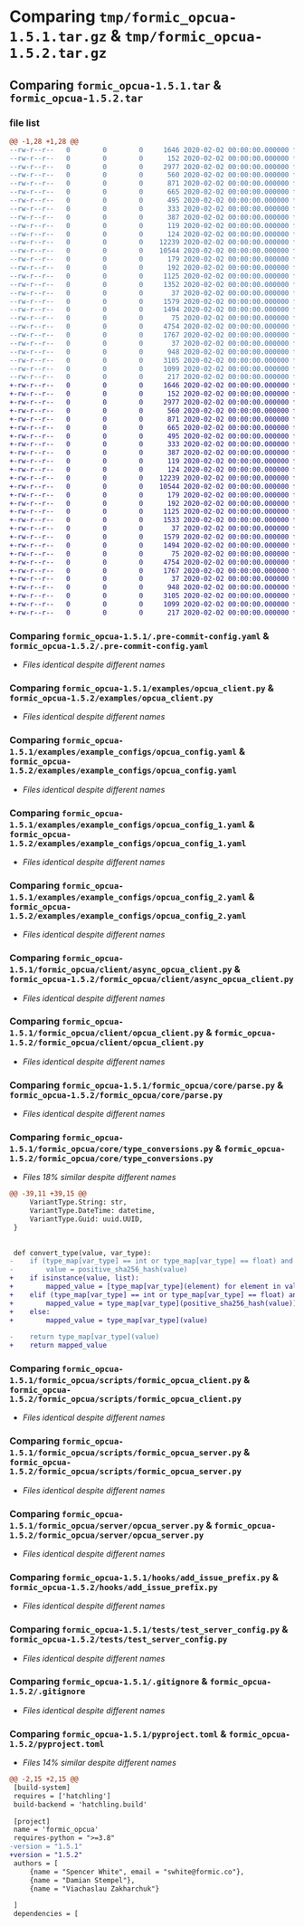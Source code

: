 # Comparing `tmp/formic_opcua-1.5.1.tar.gz` & `tmp/formic_opcua-1.5.2.tar.gz`

## Comparing `formic_opcua-1.5.1.tar` & `formic_opcua-1.5.2.tar`

### file list

```diff
@@ -1,28 +1,28 @@
--rw-r--r--   0        0        0     1646 2020-02-02 00:00:00.000000 formic_opcua-1.5.1/.pre-commit-config.yaml
--rw-r--r--   0        0        0      152 2020-02-02 00:00:00.000000 formic_opcua-1.5.1/README.md
--rw-r--r--   0        0        0     2977 2020-02-02 00:00:00.000000 formic_opcua-1.5.1/examples/opcua_client.py
--rw-r--r--   0        0        0      560 2020-02-02 00:00:00.000000 formic_opcua-1.5.1/examples/example_configs/opcua_config.yaml
--rw-r--r--   0        0        0      871 2020-02-02 00:00:00.000000 formic_opcua-1.5.1/examples/example_configs/opcua_config_1.yaml
--rw-r--r--   0        0        0      665 2020-02-02 00:00:00.000000 formic_opcua-1.5.1/examples/example_configs/opcua_config_2.yaml
--rw-r--r--   0        0        0      495 2020-02-02 00:00:00.000000 formic_opcua-1.5.1/examples/example_configs/opcua_config_3.yaml
--rw-r--r--   0        0        0      333 2020-02-02 00:00:00.000000 formic_opcua-1.5.1/examples/example_configs/opcua_config_4.yaml
--rw-r--r--   0        0        0      387 2020-02-02 00:00:00.000000 formic_opcua-1.5.1/examples/example_configs/opcua_config_5.yaml
--rw-r--r--   0        0        0      119 2020-02-02 00:00:00.000000 formic_opcua-1.5.1/formic_opcua/__init__.py
--rw-r--r--   0        0        0      124 2020-02-02 00:00:00.000000 formic_opcua-1.5.1/formic_opcua/client/__init__.py
--rw-r--r--   0        0        0    12239 2020-02-02 00:00:00.000000 formic_opcua-1.5.1/formic_opcua/client/async_opcua_client.py
--rw-r--r--   0        0        0    10544 2020-02-02 00:00:00.000000 formic_opcua-1.5.1/formic_opcua/client/opcua_client.py
--rw-r--r--   0        0        0      179 2020-02-02 00:00:00.000000 formic_opcua-1.5.1/formic_opcua/core/__init__.py
--rw-r--r--   0        0        0      192 2020-02-02 00:00:00.000000 formic_opcua-1.5.1/formic_opcua/core/exceptions.py
--rw-r--r--   0        0        0     1125 2020-02-02 00:00:00.000000 formic_opcua-1.5.1/formic_opcua/core/parse.py
--rw-r--r--   0        0        0     1352 2020-02-02 00:00:00.000000 formic_opcua-1.5.1/formic_opcua/core/type_conversions.py
--rw-r--r--   0        0        0       37 2020-02-02 00:00:00.000000 formic_opcua-1.5.1/formic_opcua/scripts/__init__.py
--rw-r--r--   0        0        0     1579 2020-02-02 00:00:00.000000 formic_opcua-1.5.1/formic_opcua/scripts/formic_opcua_client.py
--rw-r--r--   0        0        0     1494 2020-02-02 00:00:00.000000 formic_opcua-1.5.1/formic_opcua/scripts/formic_opcua_server.py
--rw-r--r--   0        0        0       75 2020-02-02 00:00:00.000000 formic_opcua-1.5.1/formic_opcua/server/__init__.py
--rw-r--r--   0        0        0     4754 2020-02-02 00:00:00.000000 formic_opcua-1.5.1/formic_opcua/server/opcua_server.py
--rw-r--r--   0        0        0     1767 2020-02-02 00:00:00.000000 formic_opcua-1.5.1/hooks/add_issue_prefix.py
--rw-r--r--   0        0        0       37 2020-02-02 00:00:00.000000 formic_opcua-1.5.1/tests/__init__.py
--rw-r--r--   0        0        0      948 2020-02-02 00:00:00.000000 formic_opcua-1.5.1/tests/test_server_config.py
--rw-r--r--   0        0        0     3105 2020-02-02 00:00:00.000000 formic_opcua-1.5.1/.gitignore
--rw-r--r--   0        0        0     1099 2020-02-02 00:00:00.000000 formic_opcua-1.5.1/pyproject.toml
--rw-r--r--   0        0        0      217 2020-02-02 00:00:00.000000 formic_opcua-1.5.1/PKG-INFO
+-rw-r--r--   0        0        0     1646 2020-02-02 00:00:00.000000 formic_opcua-1.5.2/.pre-commit-config.yaml
+-rw-r--r--   0        0        0      152 2020-02-02 00:00:00.000000 formic_opcua-1.5.2/README.md
+-rw-r--r--   0        0        0     2977 2020-02-02 00:00:00.000000 formic_opcua-1.5.2/examples/opcua_client.py
+-rw-r--r--   0        0        0      560 2020-02-02 00:00:00.000000 formic_opcua-1.5.2/examples/example_configs/opcua_config.yaml
+-rw-r--r--   0        0        0      871 2020-02-02 00:00:00.000000 formic_opcua-1.5.2/examples/example_configs/opcua_config_1.yaml
+-rw-r--r--   0        0        0      665 2020-02-02 00:00:00.000000 formic_opcua-1.5.2/examples/example_configs/opcua_config_2.yaml
+-rw-r--r--   0        0        0      495 2020-02-02 00:00:00.000000 formic_opcua-1.5.2/examples/example_configs/opcua_config_3.yaml
+-rw-r--r--   0        0        0      333 2020-02-02 00:00:00.000000 formic_opcua-1.5.2/examples/example_configs/opcua_config_4.yaml
+-rw-r--r--   0        0        0      387 2020-02-02 00:00:00.000000 formic_opcua-1.5.2/examples/example_configs/opcua_config_5.yaml
+-rw-r--r--   0        0        0      119 2020-02-02 00:00:00.000000 formic_opcua-1.5.2/formic_opcua/__init__.py
+-rw-r--r--   0        0        0      124 2020-02-02 00:00:00.000000 formic_opcua-1.5.2/formic_opcua/client/__init__.py
+-rw-r--r--   0        0        0    12239 2020-02-02 00:00:00.000000 formic_opcua-1.5.2/formic_opcua/client/async_opcua_client.py
+-rw-r--r--   0        0        0    10544 2020-02-02 00:00:00.000000 formic_opcua-1.5.2/formic_opcua/client/opcua_client.py
+-rw-r--r--   0        0        0      179 2020-02-02 00:00:00.000000 formic_opcua-1.5.2/formic_opcua/core/__init__.py
+-rw-r--r--   0        0        0      192 2020-02-02 00:00:00.000000 formic_opcua-1.5.2/formic_opcua/core/exceptions.py
+-rw-r--r--   0        0        0     1125 2020-02-02 00:00:00.000000 formic_opcua-1.5.2/formic_opcua/core/parse.py
+-rw-r--r--   0        0        0     1533 2020-02-02 00:00:00.000000 formic_opcua-1.5.2/formic_opcua/core/type_conversions.py
+-rw-r--r--   0        0        0       37 2020-02-02 00:00:00.000000 formic_opcua-1.5.2/formic_opcua/scripts/__init__.py
+-rw-r--r--   0        0        0     1579 2020-02-02 00:00:00.000000 formic_opcua-1.5.2/formic_opcua/scripts/formic_opcua_client.py
+-rw-r--r--   0        0        0     1494 2020-02-02 00:00:00.000000 formic_opcua-1.5.2/formic_opcua/scripts/formic_opcua_server.py
+-rw-r--r--   0        0        0       75 2020-02-02 00:00:00.000000 formic_opcua-1.5.2/formic_opcua/server/__init__.py
+-rw-r--r--   0        0        0     4754 2020-02-02 00:00:00.000000 formic_opcua-1.5.2/formic_opcua/server/opcua_server.py
+-rw-r--r--   0        0        0     1767 2020-02-02 00:00:00.000000 formic_opcua-1.5.2/hooks/add_issue_prefix.py
+-rw-r--r--   0        0        0       37 2020-02-02 00:00:00.000000 formic_opcua-1.5.2/tests/__init__.py
+-rw-r--r--   0        0        0      948 2020-02-02 00:00:00.000000 formic_opcua-1.5.2/tests/test_server_config.py
+-rw-r--r--   0        0        0     3105 2020-02-02 00:00:00.000000 formic_opcua-1.5.2/.gitignore
+-rw-r--r--   0        0        0     1099 2020-02-02 00:00:00.000000 formic_opcua-1.5.2/pyproject.toml
+-rw-r--r--   0        0        0      217 2020-02-02 00:00:00.000000 formic_opcua-1.5.2/PKG-INFO
```

### Comparing `formic_opcua-1.5.1/.pre-commit-config.yaml` & `formic_opcua-1.5.2/.pre-commit-config.yaml`

 * *Files identical despite different names*

### Comparing `formic_opcua-1.5.1/examples/opcua_client.py` & `formic_opcua-1.5.2/examples/opcua_client.py`

 * *Files identical despite different names*

### Comparing `formic_opcua-1.5.1/examples/example_configs/opcua_config.yaml` & `formic_opcua-1.5.2/examples/example_configs/opcua_config.yaml`

 * *Files identical despite different names*

### Comparing `formic_opcua-1.5.1/examples/example_configs/opcua_config_1.yaml` & `formic_opcua-1.5.2/examples/example_configs/opcua_config_1.yaml`

 * *Files identical despite different names*

### Comparing `formic_opcua-1.5.1/examples/example_configs/opcua_config_2.yaml` & `formic_opcua-1.5.2/examples/example_configs/opcua_config_2.yaml`

 * *Files identical despite different names*

### Comparing `formic_opcua-1.5.1/formic_opcua/client/async_opcua_client.py` & `formic_opcua-1.5.2/formic_opcua/client/async_opcua_client.py`

 * *Files identical despite different names*

### Comparing `formic_opcua-1.5.1/formic_opcua/client/opcua_client.py` & `formic_opcua-1.5.2/formic_opcua/client/opcua_client.py`

 * *Files identical despite different names*

### Comparing `formic_opcua-1.5.1/formic_opcua/core/parse.py` & `formic_opcua-1.5.2/formic_opcua/core/parse.py`

 * *Files identical despite different names*

### Comparing `formic_opcua-1.5.1/formic_opcua/core/type_conversions.py` & `formic_opcua-1.5.2/formic_opcua/core/type_conversions.py`

 * *Files 18% similar despite different names*

```diff
@@ -39,11 +39,15 @@
     VariantType.String: str,
     VariantType.DateTime: datetime,
     VariantType.Guid: uuid.UUID,
 }
 
 
 def convert_type(value, var_type):
-    if (type_map[var_type] == int or type_map[var_type] == float) and isinstance(value, str):
-        value = positive_sha256_hash(value)
+    if isinstance(value, list):
+        mapped_value = [type_map[var_type](element) for element in value]
+    elif (type_map[var_type] == int or type_map[var_type] == float) and isinstance(value, str):
+        mapped_value = type_map[var_type](positive_sha256_hash(value))
+    else:
+        mapped_value = type_map[var_type](value)
 
-    return type_map[var_type](value)
+    return mapped_value
```

### Comparing `formic_opcua-1.5.1/formic_opcua/scripts/formic_opcua_client.py` & `formic_opcua-1.5.2/formic_opcua/scripts/formic_opcua_client.py`

 * *Files identical despite different names*

### Comparing `formic_opcua-1.5.1/formic_opcua/scripts/formic_opcua_server.py` & `formic_opcua-1.5.2/formic_opcua/scripts/formic_opcua_server.py`

 * *Files identical despite different names*

### Comparing `formic_opcua-1.5.1/formic_opcua/server/opcua_server.py` & `formic_opcua-1.5.2/formic_opcua/server/opcua_server.py`

 * *Files identical despite different names*

### Comparing `formic_opcua-1.5.1/hooks/add_issue_prefix.py` & `formic_opcua-1.5.2/hooks/add_issue_prefix.py`

 * *Files identical despite different names*

### Comparing `formic_opcua-1.5.1/tests/test_server_config.py` & `formic_opcua-1.5.2/tests/test_server_config.py`

 * *Files identical despite different names*

### Comparing `formic_opcua-1.5.1/.gitignore` & `formic_opcua-1.5.2/.gitignore`

 * *Files identical despite different names*

### Comparing `formic_opcua-1.5.1/pyproject.toml` & `formic_opcua-1.5.2/pyproject.toml`

 * *Files 14% similar despite different names*

```diff
@@ -2,15 +2,15 @@
 [build-system]
 requires = ['hatchling']
 build-backend = 'hatchling.build'
 
 [project]
 name = 'formic_opcua'
 requires-python = ">=3.8"
-version = "1.5.1"
+version = "1.5.2"
 authors = [
     {name = "Spencer White", email = "swhite@formic.co"},
     {name = "Damian Stempel"},
     {name = "Viachaslau Zakharchuk"}
 
 ]
 dependencies = [
```


